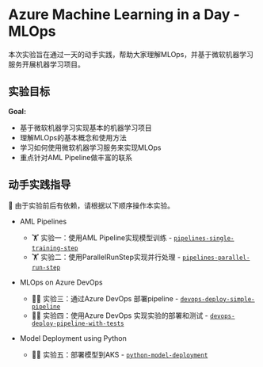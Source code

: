 # Azure Machine Learning in a Day - MLOps

本次实验旨在通过一天的动手实践，帮助大家理解MLOps，并基于微软机器学习服务开展机器学习项目。

## 实验目标

**Goal:**
* 基于微软机器学习实现基本的机器学习项目
* 理解MLOps的基本概念和使用方法
* 学习如何使用微软机器学习服务来实现MLOps
* 重点针对AML Pipeline做丰富的联系


## 动手实践指导

:pushpin:  由于实验前后有依赖，请根据以下顺序操作本实验。

* AML Pipelines
  * :weight_lifting: 实验一：使用AML Pipeline实现模型训练 - [`pipelines-single-training-step`](pipelines-single-training-step/)
  * :weight_lifting: 实验二：使用ParallelRunStep实现并行处理 - [`pipelines-parallel-run-step`](pipelines-parallel-run-step/)

* MLOps on Azure DevOps
  * :weight_lifting_woman: 实验三：通过Azure DevOps 部署pipeline - [`devops-deploy-simple-pipeline`](devops-deploy-simple-pipeline/)
  * :weight_lifting_woman: 实验四：使用Azure DevOps 实现实验的部署和测试 - [`devops-deploy-pipeline-with-tests`](devops-deploy-pipeline-with-tests/)
* Model Deployment using Python
  * :weight_lifting_woman: 实验五：部署模型到AKS - [`python-model-deployment`](python-model-deployment/)

